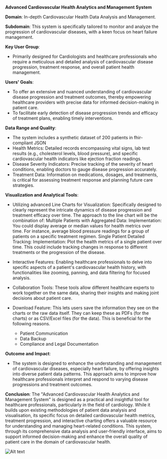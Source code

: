 **Advanced Cardiovascular Health Analytics and Management System**

**Domain**: In-depth Cardiovascular Health Data Analysis and Management.

**Subdomain**: This system is specifically tailored to monitor and analyze the progression of cardiovascular diseases, with a keen focus on heart failure management.

**Key User Group**:
- Primarily designed for Cardiologists and healthcare professionals who require a meticulous and detailed analysis of cardiovascular disease progression, treatment response, and overall patient health management.

**Users' Goals**:
- To offer an extensive and nuanced understanding of cardiovascular disease progression and treatment outcomes, thereby empowering healthcare providers with precise data for informed decision-making in patient care.
- To facilitate early detection of disease progression trends and efficacy of treatment plans, enabling timely interventions.

**Data Range and Quality**:
- The system includes a synthetic dataset of 200 patients in fhir-compliant JSON
- Health Metrics: Detailed records encompassing vital signs, lab test results (e.g., cholesterol levels, blood pressure), and specific cardiovascular health indicators like ejection fraction readings.
- Disease Severity Indicators: Precise tracking of the severity of heart conditions, enabling doctors to gauge disease progression accurately.
- Treatment Data: Information on medications, dosages, and treatments, is critical for assessing treatment response and planning future care strategies.

**Visualization and Analytical Tools**:
- Utilizing advanced Line Charts for Visualization: Specifically designed to clearly represent the intricate dynamics of disease progression and treatment efficacy over time. The approach to the line chart will be the combination of:
Multiple Patients with Aggregated Data:
Implementation: You could display average or median values for health metrics over time. For instance, average blood pressure readings for a group of patients on a specific treatment regimen.
Single Patient Detailed Tracking:
Implementation: Plot the health metrics of a single patient over time. This could include tracking changes in response to different treatments or the progression of the disease.

- Interactive Features: Enabling healthcare professionals to delve into specific aspects of a patient's cardiovascular health history, with functionalities like zooming, panning, and data filtering for focused analysis.

- Collaboration Tools: These tools allow different healthcare experts to work together on the same data, sharing their insights and making joint decisions about patient care.

- Download Feature: This lets users save the information they see on the charts or the raw data itself. They can keep these as PDFs (for the charts) or as CSV/Excel files (for the data). This is beneficial for the following reasons.
   - Patient Communication
   - Data Backup
   - Compliance and Legal Documentation

**Outcome and Impact**:
- The system is designed to enhance the understanding and management of cardiovascular diseases, especially heart failure, by offering insights into diverse patient data patterns. This approach aims to improve how healthcare professionals interpret and respond to varying disease progressions and treatment outcomes.

**Conclusion**:
The "Advanced Cardiovascular Health Analytics and Management System" is designed as a practical and insightful tool for healthcare professionals, particularly in the field of cardiology. While it builds upon existing methodologies of patient data analysis and visualisation, its specific focus on detailed cardiovascular health metrics, treatment progression, and interactive charting offers a valuable resource for understanding and managing heart-related conditions. This system, through its comprehensive data analysis and user-friendly interface, aims to support informed decision-making and enhance the overall quality of patient care in the domain of cardiovascular health.




![Alt text](https://github.com/Ekanem-obo/Disease-Data-Management-and-Analysis/blob/main/icm.png)

